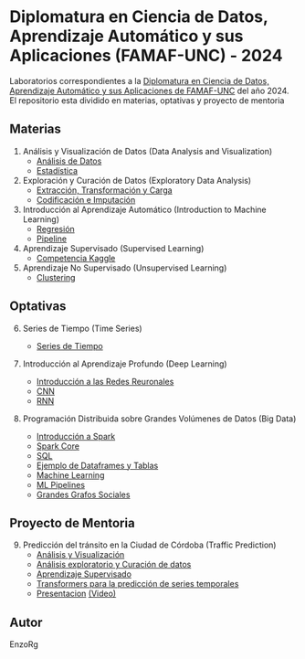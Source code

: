 # Diplomatura en Ciencia de Datos, Aprendizaje Automático y sus Aplicaciones (FAMAF-UNC) - 2024

Laboratorios correspondientes a la [Diplomatura en Ciencia de Datos, Aprendizaje Automático y sus Aplicaciones de FAMAF-UNC](https://diplodatos.famaf.unc.edu.ar/) del año 2024. El repositorio esta dividido en materias, optativas y proyecto de mentoria

## Materias
1. Análisis y Visualización de Datos (Data Analysis and Visualization)
    - [Análisis de Datos](/1_Materias/01_analisis.ipynb)
    - [Estadística](/1_Materias/01_estadistica.ipynb)
2. Exploración y Curación de Datos (Exploratory Data Analysis)
    - [Extracción, Transformación y Carga](/1_Materias/02_ETL.ipynb)
    - [Codificación e Imputación](/1_Materias/02_encoding.ipynb)
3. Introducción al Aprendizaje Automático (Introduction to Machine Learning)
    - [Regresión](/1_Materias/03_regresion.ipynb)
    - [Pipeline](/1_Materias/03_pipeline.ipynb)
4. Aprendizaje Supervisado (Supervised Learning)
    - [Competencia Kaggle](/1_Materias/04_competencia_kaggle.ipynb)
5. Aprendizaje No Supervisado (Unsupervised Learning)
    - [Clustering](/1_Materias/05_clustering.ipynb)

## Optativas
6. Series de Tiempo (Time Series)
    - [Series de Tiempo](/2_Optativas/06_series_de_tiempo.ipynb)
7. Introducción al Aprendizaje Profundo (Deep Learning)
    - [Introducción a las Redes Reuronales]()
    - [CNN]()
    - [RNN]()

8. Programación Distribuida sobre Grandes Volúmenes de Datos  (Big Data)
    - [Introducción a Spark](/2_Optativas/big_data/Clase%2001%20-%20Introducción%20a%20Spark_2K9WJFSZ6.zpln)
    - [Spark Core](/2_Optativas/big_data/Clase%2002%20-%20Spark%20Core_2KCJ9AGTH.zpln)
    - [SQL](/2_Optativas/big_data/Clase%2003%20-%20SQL_2K95J3MXE.zpln)
    - [Ejemplo de Dataframes y Tablas](/2_Optativas/big_data/Clase%2004%20-%20Ejemplo%20Dataframes%20y%20Tablas_2KA78ZY6K.zpln)
    - [Machine Learning](/2_Optativas/big_data/Clase%2005%20-%20Machine%20Learning_2KBD5DE5N.zpln)
    - [ML Pipelines](/2_Optativas/big_data/Clase%2006%20-%20ML%20Pipelines_2K9K3ATKF.zpln)
    - [Grandes Grafos Sociales](/2_Optativas/big_data/Clase%2008%20-%20Grandes%20Grafos%20Sociales_2KAZRK1WA.zpln)

## Proyecto de Mentoria
9. Predicción del tránsito en la Ciudad de Córdoba (Traffic Prediction)
    - [Análisis y Visualización](/3_Mentoria/00_Parte_1.ipynb)
    - [Análisis exploratorio y Curación de datos](/3_Mentoria/00_Parte_2.ipynb)
    - [Aprendizaje Supervisado](/3_Mentoria/00_Parte_3.ipynb)
    - [Transformers para la predicción de series temporales](/3_Mentoria/etsformer_gpu.ipynb)
    - [Presentacion](/3_Mentoria/Presentacion.pdf) [(Video)](https://diplodatos.famaf.unc.edu.ar/metodologia-y-modalidad-de-cursado/mentorias/mentorias-trabajos-finales-2024/m12-2024/)

## Autor

EnzoRg
